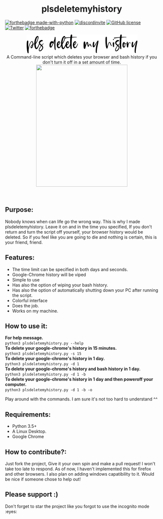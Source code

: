 <h1 align=center>plsdeletemyhistory</h1>







[![forthebadge made-with-python](http://ForTheBadge.com/images/badges/made-with-python.svg)](https://www.python.org/) 
[![discordinvite](https://discord.com/api/guilds/735163958356607077/embed.png)](https://discord.gg/WfqjXTwjGs)
[![GitHub license](https://img.shields.io/github/license/Naereen/StrapDown.js.svg)](https://github.com/0x0elliot/plsdeletemyhistory/blob/main/LICENSE)
[![Twitter](https://img.shields.io/twitter/url/https/twitter.com/0x0elliot.svg?style=social&label=Follow%20@0x0elliot)](https://twitter.com/0x0elliot)
[![forthebadge](https://forthebadge.com/images/badges/open-source.svg)](https://0x0elliot)






<p align=center>
<img src="eastwood.regular.png"></img>
<br> 
A Command-line script which deletes your browser and bash history if you don't turn it off in a set amount of time.
<br>
<img src="https://ih1.redbubble.net/image.1216541059.7564/flat,750x,075,f-pad,750x1000,f8f8f8.jpg" width=300 height=400></img>
</p>
<br>
<h2>Purpose:</h2>
<p>Nobody knows when can life go the wrong way. This is why I made plsdeletemyhistory. Leave it on and in the time you specified, If you don't return and turn the script off yourself, your browser history would be deleted. So if you feel like you are going to die and nothing is certain, this is your friend, friend.</p>
<h2>Features:</h2>
<p>
<ul>
  <li>The time limit can be specified in both days and seconds.</li>
  <li>Google-Chrome history will be viped</li>
  <li>Simple to use</li>
  <li>Has also the option of wiping your bash history.</li>
  <li>Has also the option of automatically shutting down your PC after running the script.</li>
  <li>Colorful interface</li>
  <li>Does the job.</li>
  <li>Works on my machine.</li>
</ul>
</p>
<h2>How to use it:</h2>
<b>For help message.</b><br>
<code>python3 plsdeletemyhistory.py --help</code><br>
<b>To delete your google-chrome's history in 15 minutes.</b><br>
<code>python3 plsdeletemyhistory.py -s 15</code><br>
<b>To delete your google-chrome's history in 1 day.</b><br>
<code>python3 plsdeletemyhistory.py -d 1</code><br>
<b>To delete your google-chrome's history and bash history in 1 day.</b><br>
<code>python3 plsdeletemyhistory.py -d 1 -b</code><br>
<b>To delete your google-chrome's history in 1 day and then poweroff your computer.</b><br>
<code>python3 plsdeletemyhistory.py -d 1 -b -o</code><br>
<p>Play around with the commands. I am sure it's not too hard to understand ^^</p>
<h2>Requirements:</h2>
<p>
  <ul>
    <li>Python 3.5+</li>
    <li>A Linux Desktop.</li>
    <li>Google Chrome</li>
  </ul>
</p>
<h2>How to contribute?: </h2>
<p>Just fork the project, Give it your own spin and make a pull request! I won't take too late to respond. As of now, I haven't implemented this for firefox and other browsers. I also plan on adding windows capatibility to it. Would be nice if someone chose to help out!</p>
<h2>Please support :)</h2>
<p>Don't forget to star the project like you forgot to use the incognito mode :eyes:</p>
